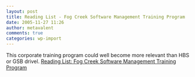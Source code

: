 ```yaml
---
layout: post
title: Reading List - Fog Creek Software Management Training Program
date: 2005-11-27 11:26
author: metavalent
comments: true
categories: wp-import
---
```

This corporate training program could well become more relevant than HBS or GSB drivel. <a href="http://www.joelonsoftware.com/articles/FogCreekMBACurriculum.html">Reading List: Fog Creek Software Management Training Program</a>
